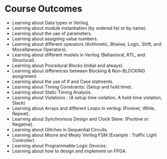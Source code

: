 # Course Outcomes
* Learning about Data types in Verilog.
* Learning about module instantiation (by ordered list or by name).
* Learning about the use of parameters.
* Learning about assigning value numbers.
* Learning about different operators (Arithmetic, Bitwise, Logic, Shift, and Miscellaneous Operators).
* Learning about different models in Verilog (Behavioral, RTL, and Structural).
* Learning about Procedural Blocks (initial and always).
* Learning about differences between Blocking & Non-BLOCKING assignment.
* Learning about the use of If and Case statments.
* Learning about Timing Constraints: (Setup and hold time).
* Learning about Static Timing Analysis.
* Learning about Violations : (A setup time violation, A hold-time violation, Slack)
* Learning about Arrays and different Loops in verilog: (Forever, While, Repeat).
* Learning about Synchronous Design and Clock Skew: (Psoitive or Negative).
* Learning about Glitches in Sequential  Circuits.
* Learning about Moore and Mealy Verilog FSM (Example : Traffic Light Controller).
* Learning about Programmable Logic Devices.
* Learning about how to design and implement on FPGA.
